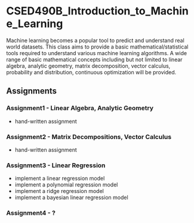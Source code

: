 # CSED490B_Introduction_to_Machine_Learning
Machine learning becomes a popular tool to predict and understand real world datasets.
This class aims to provide a basic mathematical/statistical tools required to understand various machine learning algorithms.
A wide range of basic mathematical concepts including but not limited to linear algebra, analytic geometry, matrix decomposition, vector calculus,
probability and distribution, continuous optimization will be provided.

## Assignments
### Assignment1 - Linear Algebra, Analytic Geometry
 - hand-written assignment

### Assignment2 - Matrix Decompositions, Vector Calculus
 - hand-written assignment

### Assignment3 - Linear Regression
 - implement a linear regression model
 - implement a polynomial regression model
 - implement a ridge regression model
 - implement a bayesian linear regression model

### Assignment4 - ?
